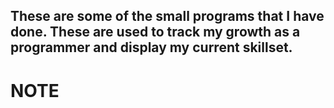 ## These are some of the small programs that I have done. These are used to track my growth as a programmer and display my current skillset.
# NOTE 
